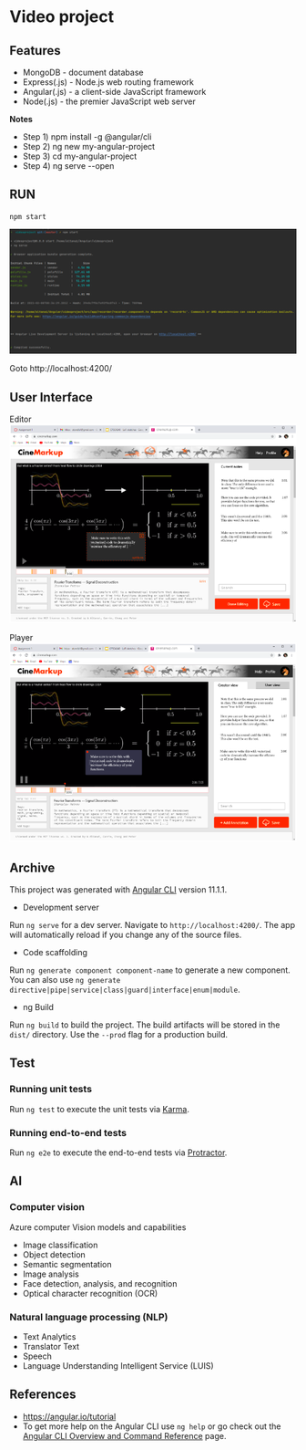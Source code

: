 # Video project

## Features

- MongoDB - document database
- Express(.js) - Node.js web routing framework
- Angular(.js) - a client-side JavaScript framework
- Node(.js) - the premier JavaScript web server

**Notes**

- Step 1) npm install -g @angular/cli
- Step 2) ng new my-angular-project
- Step 3) cd my-angular-project
- Step 4) ng serve --open

## RUN

```shell
npm start
```
![console start](screenshots/consolestart.png)

Goto http://localhost:4200/

## User Interface

Editor 
![editor UI](screenshots/editorui.png)

Player 
![player UI](screenshots/playerui.png)

## Archive

This project was generated with [Angular CLI](https://github.com/angular/angular-cli) version 11.1.1.


- Development server

Run `ng serve` for a dev server. Navigate to `http://localhost:4200/`. The app will automatically reload if you change any of the source files.

- Code scaffolding

Run `ng generate component component-name` to generate a new component. You can also use `ng generate directive|pipe|service|class|guard|interface|enum|module`.

- ng Build

Run `ng build` to build the project. The build artifacts will be stored in the `dist/` directory. Use the `--prod` flag for a production build.

## Test 

###  Running unit tests

Run `ng test` to execute the unit tests via [Karma](https://karma-runner.github.io).

### Running end-to-end tests

Run `ng e2e` to execute the end-to-end tests via [Protractor](http://www.protractortest.org/).


## AI

### Computer vision 

Azure computer Vision models and capabilities
- Image classification
- Object detection
- Semantic segmentation
- Image analysis
- Face detection, analysis, and recognition
- Optical character recognition (OCR)

### Natural language processing (NLP)

- Text Analytics
- Translator Text
- Speech
- Language Understanding Intelligent Service (LUIS)

## References 

- https://angular.io/tutorial 
- To get more help on the Angular CLI use `ng help` or go check out the [Angular CLI Overview and Command Reference](https://angular.io/cli) page.
